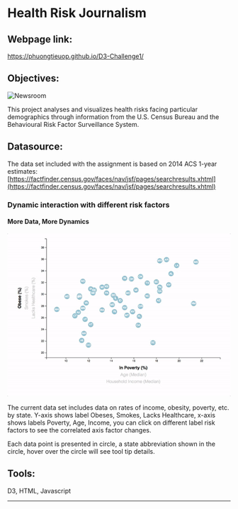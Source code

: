 # Health Risk Journalism

## Webpage link: 
https://phuongtieuop.github.io/D3-Challenge1/

## Objectives:

![Newsroom](https://media.giphy.com/media/v2xIous7mnEYg/giphy.gif)

This project analyses and visualizes health risks facing particular demographics through information from the U.S. Census Bureau and the Behavioural Risk Factor Surveillance System.

## Datasource:

The data set included with the assignment is based on 2014 ACS 1-year estimates: [https://factfinder.census.gov/faces/nav/jsf/pages/searchresults.xhtml](https://factfinder.census.gov/faces/nav/jsf/pages/searchresults.xhtml)

### Dynamic interaction with different risk factors

#### More Data, More Dynamics

![7-animated-scatter](Images/7-animated-scatter.gif)

The current data set includes data on rates of income, obesity, poverty, etc. by state.  Y-axis shows label Obeses, Smokes, Lacks Healthcare, x-axis shows labels Poverty, Age, Income, you can click on different label risk factors to see the correlated axis factor changes.

Each data point is presented in circle, a state abbreviation shown in the circle, hover over the circle will see tool tip details.

## Tools: 
D3, HTML, Javascript
- - -
